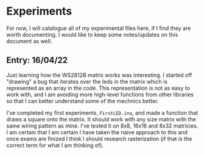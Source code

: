 # Experiments

For now, I will catalogue all of my experimental files here, if I find they are worth documenting. I would like to keep some notes/updates on this document as well.

## Entry: 16/04/22

Just learning how the WS2812B matrix works was interesting. I started off "drawing" a bug that iterates over the leds in the matrix which is represented as an array in the code. This representation is not as easy to work with, and I am avoiding more high-level functions from other libraries so that I can better understand some of the mechnics better. 

I've completed my first experiments,  ```FirstLED.ino```, and made a function that draws a square onto the matrix. It should work with any size matrix with the same wiring pattern as mine. I've tested it on 8x8, 16x16 and 8x32 matricies. I am certain that I am certain I have taken the naive approach to this and once exams are finized I think I should research rasterization (if that is the correct term for what I am thinking of).

